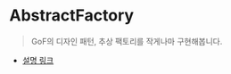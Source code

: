# AbstractFactory
> GoF의 디자인 패턴, 추상 팩토리를 작게나마 구현해봅니다.

- [설명 링크](https://velog.io/@wansook0316/Abstract-Factory)


